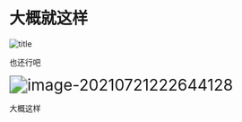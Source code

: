 # 大概就这样

![title](https://raw.githubusercontent.com/ding667/pic/master/gitnote/2021/07/21/1626875599765-1626875599766.png)

也还行吧

<img src="https://raw.githubusercontent.com/ding667/pic/master/img/image-20210721222644128.png" alt="image-20210721222644128" style="zoom:200%;" />

大概这样

